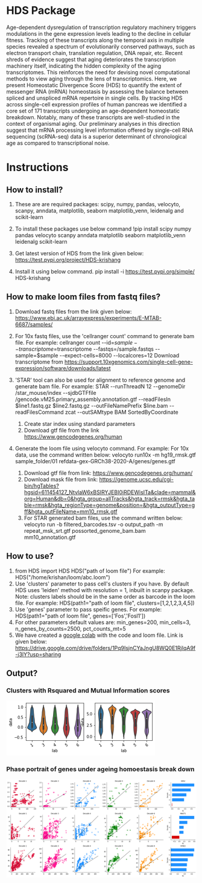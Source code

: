 # HDS Package

Age-dependent dysregulation of transcription regulatory machinery triggers modulations in the gene expression levels leading to the decline in cellular fitness. Tracking of these transcripts along the temporal axis in multiple species revealed a spectrum of evolutionarily conserved pathways, such as electron transport chain, translation regulation, DNA repair, etc. Recent shreds of evidence suggest that aging deteriorates the transcription machinery itself, indicating the hidden complexity of the aging transcriptomes. This reinforces the need for devising novel computational methods to view aging through the lens of transcriptomics. Here, we present Homeostatic Divergence Score (HDS) to quantify the extent of messenger RNA (mRNA) homeostasis by assessing the balance between spliced and unspliced mRNA repertoire in single cells. By tracking HDS across single-cell expression profiles of human pancreas we identified a core set of 171 transcripts undergoing an age-dependent homeostatic breakdown. Notably, many of these transcripts are well-studied in the context of organismal aging. Our preliminary analyses in this direction suggest that mRNA processing level information offered by single-cell RNA sequencing (scRNA-seq) data is a superior determinant of chronological age as compared to transcriptional noise.

# Instructions

## How to install?
1. These are are required packages: 
   scipy, numpy, pandas, velocyto, scanpy, anndata, matplotlib, seaborn matplotlib_venn, leidenalg and scikit-learn

2. To install these packages use below command
   !pip install scipy numpy pandas velocyto scanpy anndata matplotlib seaborn matplotlib_venn leidenalg scikit-learn

3. Get latest version of HDS from the link given below:
   https://test.pypi.org/project/HDS-krishang

4. Install it using below command.
   pip install -i https://test.pypi.org/simple/ HDS-krishang

## How to make loom files from fastq files?
1. Download fastq files from the link given below:
   https://www.ebi.ac.uk/arrayexpress/experiments/E-MTAB-6687/samples/
   
2. For 10x fastq files, use the 'cellranger count' command to generate bam file.
   For example: 
   cellranger count --id=$sample --transcriptome=$transcriptome --fastqs=/sample.fastqs --sample=$sample --expect-cells=8000 --localcores=12
   Download transcriptome from https://support.10xgenomics.com/single-cell-gene-expression/software/downloads/latest

3. 'STAR' tool can also be used for alignment to reference genome and generate bam file.
   For example:
   STAR --runThreadN 12 --genomeDir /star_mouse/index --sjdbGTFfile /gencode.vM25.primary_assembly.annotation.gtf --readFilesIn $line1.fastq.gz $line2.fastq.gz --outFileNamePrefix $line.bam --readFilesCommand zcat --outSAMtype BAM SortedByCoordinate
   1. Create star index using standard parameters
   2. Download gtf file from the link https://www.gencodegenes.org/human

4. Generate the loom file using velocyto command.
   For example:
   For 10x data, use the command written below:
   velocyto run10x -m hg19_rmsk.gtf sample_folder/01 refdata-gex-GRCh38-2020-A/genes/genes.gtf
   1. Download gtf file from link: https://www.gencodegenes.org/human/
   2. Download mask file from link: https://genome.ucsc.edu/cgi-bin/hgTables?hgsid=611454127_NtvlaW6xBSIRYJEBI0iRDEWisITa&clade=mammal&org=Human&db=0&hgta_group=allTracks&hgta_track=rmsk&hgta_table=rmsk&hgta_regionType=genome&position=&hgta_outputType=gff&hgta_outFileName=mm10_rmsk.gtf
   3. For STAR generated bam files, use the command written below:
    velocyto run -b filtered_barcodes.tsv -o output_path -m repeat_msk_srt.gtf possorted_genome_bam.bam mm10_annotation.gtf

## How to use?
1. from HDS import HDS
   HDS("path of loom file") 
   For example: HDS("/home/krishan/loom/abc.loom")
2. Use 'clusters' parameter to pass cell's clusters if you have. By default  HDS uses 'leiden' method with
   resolution = 1, inbuilt in scanpy package. Note: clusters labels should be in the same order as barcode in the
   loom file.
   For example:
   HDS(path1="path of loom file", clusters=[1,2,1,2,3,4,5])
3. Use 'genes' parameter to pass speific genes.
   For example:
   HDS(path1="path of loom file", genes=['Fos','Fosl1'])
4. For other parameters default values are:
   min_genes=200, min_cells=3, n_genes_by_counts=2500, pct_counts_mt=5
5. We have created a [google colab](https://colab.research.google.com/drive/138HaACR90z_ELCPAm2DbTPHccH0G26Ov?usp=sharing) with the code and loom file. Link is given below:
   https://drive.google.com/drive/folders/1Pq9IsjnCYaJngU8WQ0E1RjIqA9f-j3lY?usp=sharing
   
## Output?
### Clusters with Rsquared and Mutual Information scores
![Rsquare and mutual information score](https://github.com/krishan57gupta/HDS/blob/main/images/violin_plot.png?raw=true)
### Phase portrait of genes under ageing homoestasis break down
![portrait of rhomeostatis genes](https://github.com/krishan57gupta/HDS/blob/main/images/HDS.png?raw=true)
